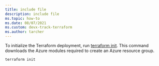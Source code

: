 ```yaml
---
title: include file
description: include file
ms.topic: how-to
ms.date: 08/07/2021
ms.custom: devx-track-terraform
ms.author: tarcher
---
```


To initialize the Terraform deployment, run [terraform init](https://www.terraform.io/docs/commands/init.html). This command downloads the Azure modules required to create an Azure resource group.

```cmd
terraform init
```